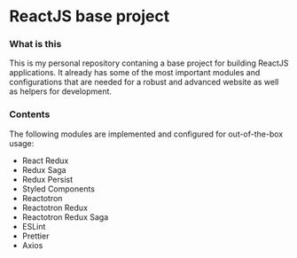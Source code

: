 # ReactJS base project

### What is this

This is my personal repository contaning a base project for building ReactJS applications. It already has some of the most important modules and configurations that are needed for a robust and advanced website as well as helpers for development.

### Contents

The following modules are implemented and configured for out-of-the-box usage:

- React Redux
- Redux Saga
- Redux Persist
- Styled Components
- Reactotron
- Reactotron Redux
- Reactotron Redux Saga
- ESLint
- Prettier
- Axios
